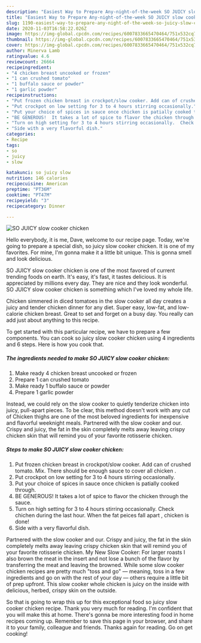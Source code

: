```yaml
---
description: "Easiest Way to Prepare Any-night-of-the-week SO JUICY slow cooker chicken"
title: "Easiest Way to Prepare Any-night-of-the-week SO JUICY slow cooker chicken"
slug: 1190-easiest-way-to-prepare-any-night-of-the-week-so-juicy-slow-cooker-chicken
date: 2020-11-03T16:58:22.026Z
image: https://img-global.cpcdn.com/recipes/6007833665470464/751x532cq70/so-juicy-slow-cooker-chicken-recipe-main-photo.jpg
thumbnail: https://img-global.cpcdn.com/recipes/6007833665470464/751x532cq70/so-juicy-slow-cooker-chicken-recipe-main-photo.jpg
cover: https://img-global.cpcdn.com/recipes/6007833665470464/751x532cq70/so-juicy-slow-cooker-chicken-recipe-main-photo.jpg
author: Minerva Lamb
ratingvalue: 4.6
reviewcount: 26664
recipeingredient:
- "4 chicken breast uncooked or frozen"
- "1 can crushed tomato"
- "1 buffalo sauce or powder"
- "1 garlic powder"
recipeinstructions:
- "Put frozen chicken breast in crockpot/slow cooker. Add can of crushed tomato. Mix. There should be enough sauce to cover all chicken ."
- "Put crockpot on low setting for 3 to 4 hours stirring occasionally."
- "Put your choice of spices in sauce once chicken is patially cooked through."
- "BE GENEROUS!  It takes a lot of spice to flavor the chicken through the sauce."
- "Turn on high setting for 3 to 4 hours stirring occasionally.  Check chichen during the last hour. When the fat peices fall apart , chicken is done!"
- "Side with a very flavorful dish."
categories:
- Recipe
tags:
- so
- juicy
- slow

katakunci: so juicy slow 
nutrition: 146 calories
recipecuisine: American
preptime: "PT36M"
cooktime: "PT47M"
recipeyield: "3"
recipecategory: Dinner

---
```



![SO JUICY slow cooker chicken](https://img-global.cpcdn.com/recipes/6007833665470464/751x532cq70/so-juicy-slow-cooker-chicken-recipe-main-photo.jpg)

Hello everybody, it is me, Dave, welcome to our recipe page. Today, we're going to prepare a special dish, so juicy slow cooker chicken. It is one of my favorites. For mine, I'm gonna make it a little bit unique. This is gonna smell and look delicious.

SO JUICY slow cooker chicken is one of the most favored of current trending foods on earth. It's easy, it's fast, it tastes delicious. It is appreciated by millions every day. They are nice and they look wonderful. SO JUICY slow cooker chicken is something which I've loved my whole life.

Chicken simmered in diced tomatoes in the slow cooker all day creates a juicy and tender chicken dinner for any diet. Super easy, low-fat, and low-calorie chicken breast. Great to set and forget on a busy day. You really can add just about anything to this recipe.


To get started with this particular recipe, we have to prepare a few components. You can cook so juicy slow cooker chicken using 4 ingredients and 6 steps. Here is how you cook that.

<!--inarticleads1-->

##### The ingredients needed to make SO JUICY slow cooker chicken:

1. Make ready 4 chicken breast uncooked or frozen
1. Prepare 1 can crushed tomato
1. Make ready 1 buffalo sauce or powder
1. Prepare 1 garlic powder


Instead, we could rely on the slow cooker to quietly tenderize chicken into juicy, pull-apart pieces. To be clear, this method doesn&#39;t work with any cut of Chicken thighs are one of the most beloved ingredients for inexpensive and flavorful weeknight meals. Partnered with the slow cooker and our. Crispy and juicy, the fat in the skin completely melts away leaving crispy chicken skin that will remind you of your favorite rotisserie chicken. 

<!--inarticleads2-->

##### Steps to make SO JUICY slow cooker chicken:

1. Put frozen chicken breast in crockpot/slow cooker. Add can of crushed tomato. Mix. There should be enough sauce to cover all chicken .
1. Put crockpot on low setting for 3 to 4 hours stirring occasionally.
1. Put your choice of spices in sauce once chicken is patially cooked through.
1. BE GENEROUS!  It takes a lot of spice to flavor the chicken through the sauce.
1. Turn on high setting for 3 to 4 hours stirring occasionally.  Check chichen during the last hour. When the fat peices fall apart , chicken is done!
1. Side with a very flavorful dish.


Partnered with the slow cooker and our. Crispy and juicy, the fat in the skin completely melts away leaving crispy chicken skin that will remind you of your favorite rotisserie chicken. My New Slow Cooker: For larger roasts I also brown the meat in the insert and not lose a bunch of the flavor by transferring the meat and leaving the browned. While some slow cooker chicken recipes are pretty much &#34;toss and go&#34; — meaning, toss in a few ingredients and go on with the rest of your day — others require a little bit of prep upfront. This slow cooker whole chicken is juicy on the inside with delicious, herbed, crispy skin on the outside. 

So that is going to wrap this up for this exceptional food so juicy slow cooker chicken recipe. Thank you very much for reading. I'm confident that you will make this at home. There's gonna be more interesting food in home recipes coming up. Remember to save this page in your browser, and share it to your family, colleague and friends. Thanks again for reading. Go on get cooking!
